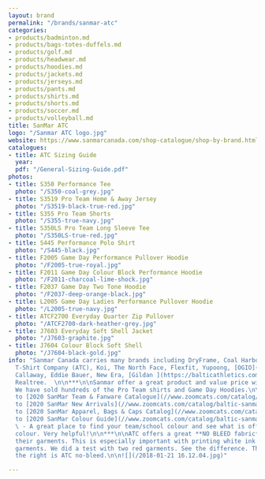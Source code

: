 ```yaml
---
layout: brand
permalink: "/brands/sanmar-atc"
categories:
- products/badminton.md
- products/bags-totes-duffels.md
- products/golf.md
- products/headwear.md
- products/hoodies.md
- products/jackets.md
- products/jerseys.md
- products/pants.md
- products/shirts.md
- products/shorts.md
- products/soccer.md
- products/volleyball.md
title: SanMar ATC
logo: "/Sanmar ATC logo.jpg"
website: https://www.sanmarcanada.com/shop-catalogue/shop-by-brand.html
catalogues:
- title: ATC Sizing Guide
  year: 
  pdf: "/General-Sizing-Guide.pdf"
photos:
- title: S350 Performance Tee
  photo: "/S350-coal-grey.jpg"
- title: S3519 Pro Team Home & Away Jersey
  photo: "/S3519-black-true-red.jpg"
- title: S355 Pro Team Shorts
  photo: "/S355-true-navy.jpg"
- title: S350LS Pro Team Long Sleeve Tee
  photo: "/S350LS-true-red.jpg"
- title: S445 Performance Polo Shirt
  photo: "/S445-black.jpg"
- title: F2005 Game Day Performance Pullover Hoodie
  photo: "/F2005-true-royal.jpg"
- title: F2011 Game Day Colour Block Performance Hoodie
  photo: "/F2011-charcoal-lime-shock.jpg"
- title: F2037 Game Day Two Tone Hoodie
  photo: "/F2037-deep-orange-black.jpg"
- title: L2005 Game Day Ladies Performance Pullover Hoodie
  photo: "/L2005-true-navy.jpg"
- title: ATCF2700 Everyday Quarter Zip Pullover
  photo: "/ATCF2700-dark-heather-grey.jpg"
- title: J7603 Everyday Soft Shell Jacket
  photo: "/J7603-graphite.jpg"
- title: J7604 Colour Block Soft Shell
  photo: "/J7604-black-gold.jpg"
info: "Sanmar Canada carries many brands including DryFrame, Coal Harbour, Authentic
  T-Shirt Company (ATC), Koi, The North Face, Flexfit, Yupoong, [OGIO](https://balticathletics.com/brands/ogio),
  Callaway, Eddie Bauer, New Era, [Gildan ](https://balticathletics.com/brands/gildan/)&
  Realtree.  \n\n***\n\nSanmar offer a great product and value price with their products.
  We have sold hundreds of the Pro Team shirts and Game Day Hoodies.\n\n***\n\nLink
  to [2020 SanMar Team & Fanware Catalogue](//www.zoomcats.com/catalog/baltic-sanmar-2020-team-fanwear-catalogue)\n\nLink
  to [2020 SanMar New Arrivals](//www.zoomcats.com/catalog/baltic-sanmar-2020-new-arrivals)\n\nLink
  to [2020 SanMar Apparel, Bags & Caps Catalog](//www.zoomcats.com/catalog/baltic-sanmar-2020-team-fanwear-catalogue)\n\nLink
  to [2020 SanMar Colour Guide](//www.zoomcats.com/catalog/baltic-sanmar-2020-colour-guide)
  \ - A great place to find your team/school colour and see what is offered in that
  colour. Very helpful!\n\n***\n\nATC offers a great **NO BLEED fabric** in most of
  their garments. This is especially important with printing white ink on red or maroon
  garments. We did a test with two red garments. See the difference. The garment on
  the right is ATC no-bleed.\n\n![](/2018-01-21 16.12.04.jpg)"

---
```

